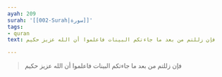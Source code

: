 ```yaml
---
ayah: 209
surah: '[[002-Surah|سورة]]'
tags:
- quran
text: فإن زللتم من بعد ما جاءتكم البينات فاعلموا أن الله عزيز حكيم

---
```

> فإن زللتم من بعد ما جاءتكم البينات فاعلموا أن الله عزيز حكيم
